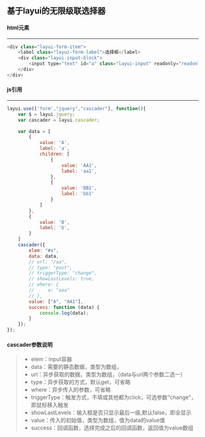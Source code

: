 ## 基于layui的无限级联选择器

#### **html元素**
-----------------
```javascript
<div class="layui-form-item">
    <label class="layui-form-label">选择框</label>
    <div class="layui-input-block">
        <input type="text" id="a" class="layui-input" readonly="readonly">
    </div>
</div>
```

#### **js引用**
-----------------
```javascript
layui.use(['form',"jquery","cascader"], function(){
    var $ = layui.jquery;
    var cascader = layui.cascader;
    
    var data = [
        {
            value: 'A',
            label: 'a',
            children: [
                {
                    value: 'AA1',
                    label: 'aa1',
                },
                {
                    value: 'BB1',
                    label: 'bb1'
                }
            ]
        },
        {
            value: 'B',
            label: 'b',
        }
    ]
    cascader({
        elem: "#a",
        data: data,
        // url: "/aa",
        // type: "post",
        // triggerType: "change",
        // showLastLevels: true,
        // where: {
        //     a: "aaa"
        // },
        value: ["A", "AA1"],
        success: function (data) {
            console.log(data);
        }
    });
});
```

#### **cascader参数说明**
> + elem：input容器
> + data：需要的静态数据，类型为数组，
> + url：异步获取的数据，类型为数组，（data与url两个参数二选一）
> + type：异步获取的方式，默认get，可省略
> + where：异步传入的参数，可省略
> + triggerType：触发方式，不填或其他都为click，可选参数"change"，即鼠标移入触发
> + showLastLevels：输入框是否只显示最后一级,默认false，即全显示
> + value：传入的初始值，类型为数组，值为data的value值
> + success：回调函数，选择完成之后的回调函数，返回值为value数组


